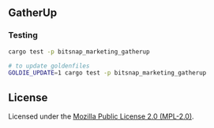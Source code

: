 ## GatherUp

### Testing

```bash
cargo test -p bitsnap_marketing_gatherup

# to update goldenfiles
GOLDIE_UPDATE=1 cargo test -p bitsnap_marketing_gatherup
```

## License

Licensed under the [Mozilla Public License 2.0 (MPL-2.0)](../../LICENSE).
